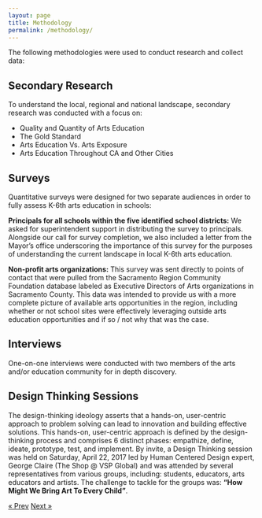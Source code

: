 ```yaml
---
layout: page
title: Methodology
permalink: /methodology/
---
```


The following methodologies were used to conduct research and collect data:

## Secondary Research
To understand the local, regional and national landscape, secondary research was conducted with a focus on:

* Quality and Quantity of Arts Education
* The Gold Standard
* Arts Education Vs. Arts Exposure
* Arts Education Throughout CA and Other Cities

## Surveys

Quantitative surveys were designed for two separate audiences in order to fully assess K-6th arts education in schools:

**Principals for all schools within the five identified school districts:**
We asked for superintendent support in distributing the survey to principals. Alongside our call for survey completion, we also included a letter from the Mayor’s office underscoring the importance of this survey for the purposes of understanding the current landscape in local K-6th arts education.

**Non-profit arts organizations:**
This survey was sent directly to points of contact that were pulled from the Sacramento Region Community Foundation database labeled as Executive Directors of Arts organizations in Sacramento County. This data was intended to provide us with a more complete picture of available arts opportunities in the region, including whether or not school sites were effectively leveraging outside arts education opportunities and if so / not why that was the case. 

## Interviews

One-on-one interviews were conducted with two members of the arts and/or education community for in depth discovery.

## Design Thinking Sessions

The design-thinking ideology asserts that a hands-on, user-centric approach to problem solving can lead to innovation and building effective solutions. This hands-on, user-centric approach is defined by the design-thinking process and comprises 6 distinct phases: empathize, define, ideate, prototype, test, and implement. By invite, a Design Thinking session was held on Saturday, April 22, 2017 led by Human Centered Design expert, George Claire (The Shop @ VSP Global) and was attended by several representatives from various groups, including: students, educators, arts educators and artists. The challenge to tackle for the groups was: **“How Might We Bring Art To Every Child”**.

<!-- Pagination -->
<div class="pagination">
  <a class="pagination-item older" href="{{ site.baseurl }}">&laquo; Prev</a>
  <a class="pagination-item newer" href="{{ site.baseurl }}/secondary_research">Next &raquo;</a>
</div>
